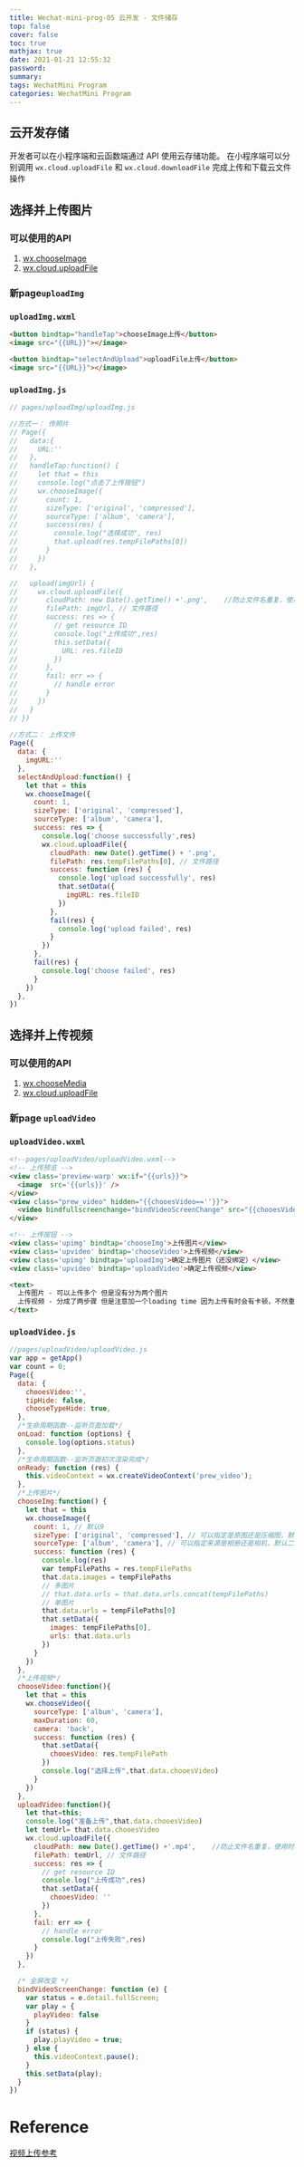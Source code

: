```yaml
---
title: Wechat-mini-prog-05 云开发 - 文件储存
top: false
cover: false
toc: true
mathjax: true
date: 2021-01-21 12:55:32
password:
summary:
tags: WechatMini Program
categories: WechatMini Program
---
```


## 云开发存储

开发者可以在小程序端和云函数端通过 API 使用云存储功能。
在小程序端可以分别调用 `wx.cloud.uploadFile` 和 `wx.cloud.downloadFile` 完成上传和下载云文件操作

## 选择并上传图片

### 可以使用的API

1. [wx.chooseImage](https://developers.weixin.qq.com/miniprogram/dev/api/media/image/wx.chooseImage.html)
2. [wx.cloud.uploadFile](https://developers.weixin.qq.com/miniprogram/dev/wxcloud/reference-sdk-api/storage/uploadFile/client.uploadFile.html)

###  新page`uploadImg`

### `uploadImg.wxml`

```html
<button bindtap="handleTap">chooseImage上传</button>
<image src="{{URL}}"></image>

<button bindtap="selectAndUpload">uploadFile上传</button>
<image src="{{URL}}"></image> 
```

### `uploadImg.js`
```js
// pages/uploadImg/uploadImg.js 

//方式一： 传照片
// Page({
//   data:{
//     URL:''
//   }, 
//   handleTap:function() {
//     let that = this
//     console.log("点击了上传按钮")
//     wx.chooseImage({
//       count: 1,
//       sizeType: ['original', 'compressed'],
//       sourceType: ['album', 'camera'],
//       success(res) {
//         console.log("选择成功", res)
//         that.upload(res.tempFilePaths[0])
//       }
//     }) 
//   },

//   upload(imgUrl) {
//     wx.cloud.uploadFile({
//       cloudPath: new Date().getTime() +'.png',    //防止文件名重复，使用时间戳
//       filePath: imgUrl, // 文件路径
//       success: res => {
//         // get resource ID
//         console.log("上传成功",res)
//         this.setData({
//           URL: res.fileID
//         })
//       },
//       fail: err => {
//         // handle error
//       }
//     })
//   }
// })
 
//方式二： 上传文件
Page({
  data: {
    imgURL:''
  },
  selectAndUpload:function() {
    let that = this
    wx.chooseImage({
      count: 1,
      sizeType: ['original', 'compressed'],
      sourceType: ['album', 'camera'],
      success: res => {
        console.log('choose successfully',res)
        wx.cloud.uploadFile({
          cloudPath: new Date().getTime() + '.png',
          filePath: res.tempFilePaths[0], // 文件路径
          success: function (res) {
            console.log('upload successfully', res)
            that.setData({
              imgURL: res.fileID
            })
          },
          fail(res) {
            console.log('upload failed', res)
          }
        })
      },
      fail(res) {
        console.log('choose failed', res)
      }
    })
  },
}) 
```

## 选择并上传视频

### 可以使用的API

1. [wx.chooseMedia](https://developers.weixin.qq.com/miniprogram/dev/api/media/video/wx.chooseMedia.html)
2. [wx.cloud.uploadFile](https://developers.weixin.qq.com/miniprogram/dev/wxcloud/reference-sdk-api/storage/uploadFile/client.uploadFile.html)

### 新page `uploadVideo`

### `uploadVideo.wxml`

```html
<!--pages/uploadVideo/uploadVideo.wxml-->
<!-- 上传预览 -->
<view class='preview-warp' wx:if="{{urls}}">
  <image  src='{{urls}}' />
</view>
<view class="prew_video" hidden="{{chooesVideo==''}}">
  <video bindfullscreenchange="bindVideoScreenChange" src="{{chooesVideo}}" ></video>
</view>

<!-- 上传按钮 -->
<view class='upimg' bindtap='chooseImg'>上传图片</view>
<view class='upvideo' bindtap='chooseVideo'>上传视频</view>
<view class='upimg' bindtap='uploadImg'>确定上传图片（还没绑定）</view>
<view class='upvideo' bindtap='uploadVideo'>确定上传视频</view>

<text>
  上传图片 - 可以上传多个 但是没有分为两个图片
  上传视频 - 分成了两步骤 但是注意加一个loading time 因为上传有时会有卡顿，不然重复点击，会上传多个
</text>
```

### `uploadVideo.js`

```js
//pages/uploadVideo/uploadVideo.js 
var app = getApp()
var count = 0;
Page({
  data: {
    chooesVideo:'', 
    tipHide: false,
    chooseTypeHide: true,
  }, 
  /*生命周期函数--监听页面加载*/
  onLoad: function (options) {
    console.log(options.status)
  },
  /*生命周期函数--监听页面初次渲染完成*/
  onReady: function (res) {
    this.videoContext = wx.createVideoContext('prew_video');
  },
  /*上传图片*/
  chooseImg:function() {
    let that = this
    wx.chooseImage({
      count: 1, // 默认9
      sizeType: ['original', 'compressed'], // 可以指定是原图还是压缩图，默认二者都有
      sourceType: ['album', 'camera'], // 可以指定来源是相册还是相机，默认二者都有
      success: function (res) {
        console.log(res)
        var tempFilePaths = res.tempFilePaths
        that.data.images = tempFilePaths
        // 多图片
        // that.data.urls = that.data.urls.concat(tempFilePaths)
        // 单图片
        that.data.urls = tempFilePaths[0]
        that.setData({
          images: tempFilePaths[0],
          urls: that.data.urls
        })
      }
    })
  },
  /*上传视频*/
  chooseVideo:function(){
    let that = this
    wx.chooseVideo({
      sourceType: ['album', 'camera'],
      maxDuration: 60,
      camera: 'back',
      success: function (res) {
        that.setData({
          chooesVideo: res.tempFilePath
        })
        console.log("选择上传",that.data.chooesVideo) 
      } 
    })
  },
  uploadVideo:function(){ 
    let that=this;
    console.log("准备上传",that.data.chooesVideo)
    let temUrl= that.data.chooesVideo
    wx.cloud.uploadFile({
      cloudPath: new Date().getTime() +'.mp4',    //防止文件名重复，使用时间戳
      filePath: temUrl, // 文件路径
      success: res => {
        // get resource ID
        console.log("上传成功",res) 
        that.setData({
          chooesVideo: ''
        })
      },
      fail: err => {
        // handle error
        console.log("上传失败",res)
      }
    })
  },

  /* 全屏改变 */
  bindVideoScreenChange: function (e) {
    var status = e.detail.fullScreen;
    var play = {
      playVideo: false
    }
    if (status) {
      play.playVideo = true;
    } else {
      this.videoContext.pause();
    }
    this.setData(play);
  } 
})
```

# Reference

[视频上传参考](https://www.cnblogs.com/zxf100/p/9924133.html)